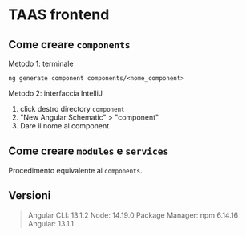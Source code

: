 # TAAS frontend

## Come creare `components`

Metodo 1: terminale

``ng generate component components/<nome_component>``

Metodo 2: interfaccia IntelliJ

1. click destro directory `component`
2. "New Angular Schematic" > "component"
3. Dare il nome al component

## Come creare `modules` e `services`

Procedimento equivalente ai `components`.

## Versioni
> Angular CLI: 13.1.2
> Node: 14.19.0
> Package Manager: npm 6.14.16
> Angular: 13.1.1

